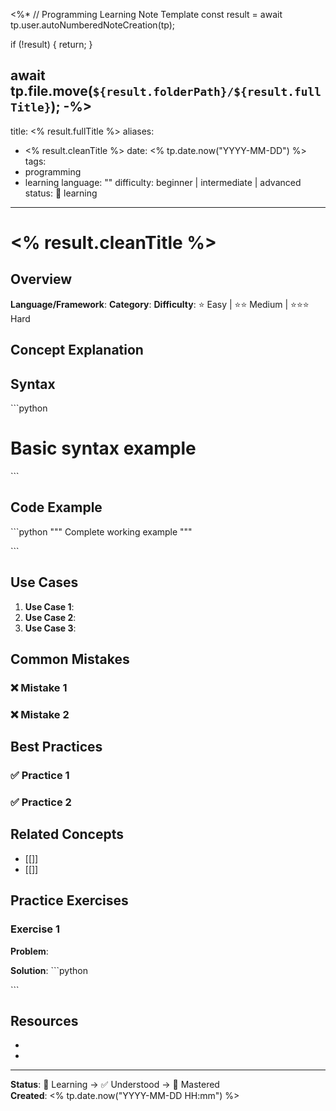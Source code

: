 <%*
// Programming Learning Note Template
const result = await tp.user.autoNumberedNoteCreation(tp);

if (!result) {
  return;
}

await tp.file.move(`${result.folderPath}/${result.fullTitle}`);
-%>
---
title: <% result.fullTitle %>
aliases:
  - <% result.cleanTitle %>
date: <% tp.date.now("YYYY-MM-DD") %>
tags:
  - programming
  - learning
language: ""
difficulty: beginner | intermediate | advanced
status: 📝 learning
---

# <% result.cleanTitle %>

## Overview

**Language/Framework**: 
**Category**: 
**Difficulty**: ⭐ Easy | ⭐⭐ Medium | ⭐⭐⭐ Hard


## Concept Explanation


## Syntax

\`\`\`python
# Basic syntax example

\`\`\`


## Code Example

\`\`\`python
"""
Complete working example
"""


\`\`\`


## Use Cases

1. **Use Case 1**: 
2. **Use Case 2**: 
3. **Use Case 3**: 


## Common Mistakes

### ❌ Mistake 1


### ❌ Mistake 2


## Best Practices

### ✅ Practice 1


### ✅ Practice 2


## Related Concepts

- [[]]
- [[]]


## Practice Exercises

### Exercise 1

**Problem**: 

**Solution**: 
\`\`\`python

\`\`\`


## Resources

- 
- 


---

**Status**: 📝 Learning → ✅ Understood → 🚀 Mastered  
**Created**: <% tp.date.now("YYYY-MM-DD HH:mm") %>

